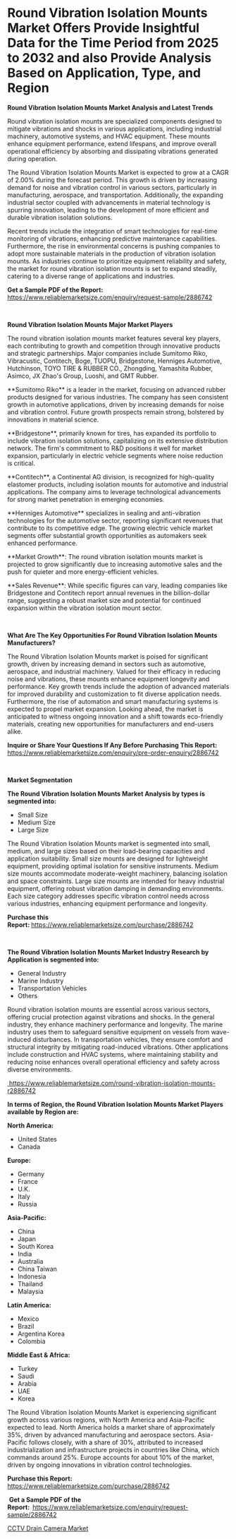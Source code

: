 <p><h1>Round Vibration Isolation Mounts Market Offers Provide Insightful Data for the Time Period from 2025 to 2032 and also Provide Analysis Based on Application, Type, and Region</h1></p><p><strong>Round Vibration Isolation Mounts Market Analysis and Latest Trends</strong></p>
<p><p>Round vibration isolation mounts are specialized components designed to mitigate vibrations and shocks in various applications, including industrial machinery, automotive systems, and HVAC equipment. These mounts enhance equipment performance, extend lifespans, and improve overall operational efficiency by absorbing and dissipating vibrations generated during operation.</p><p>The Round Vibration Isolation Mounts Market is expected to grow at a CAGR of 2.00% during the forecast period. This growth is driven by increasing demand for noise and vibration control in various sectors, particularly in manufacturing, aerospace, and transportation. Additionally, the expanding industrial sector coupled with advancements in material technology is spurring innovation, leading to the development of more efficient and durable vibration isolation solutions.</p><p>Recent trends include the integration of smart technologies for real-time monitoring of vibrations, enhancing predictive maintenance capabilities. Furthermore, the rise in environmental concerns is pushing companies to adopt more sustainable materials in the production of vibration isolation mounts. As industries continue to prioritize equipment reliability and safety, the market for round vibration isolation mounts is set to expand steadily, catering to a diverse range of applications and industries.</p></p>
<p><strong>Get a Sample PDF of the Report:&nbsp;</strong> <a href="https://www.reliablemarketsize.com/enquiry/request-sample/2886742?utm_campaign=2457&utm_medium=2&utm_source=Github&utm_content=ia&utm_term=13032025&utm_id=round-vibration-isolation-mounts">https://www.reliablemarketsize.com/enquiry/request-sample/2886742</a></p>
<p>&nbsp;</p>
<p><strong>Round Vibration Isolation Mounts Major Market Players</strong></p>
<p><p>The round vibration isolation mounts market features several key players, each contributing to growth and competition through innovative products and strategic partnerships. Major companies include Sumitomo Riko, Vibracustic, Contitech, Boge, TUOPU, Bridgestone, Henniges Automotive, Hutchinson, TOYO TIRE & RUBBER CO., Zhongding, Yamashita Rubber, Asimco, JX Zhao's Group, Luoshi, and GMT Rubber.</p><p>**Sumitomo Riko** is a leader in the market, focusing on advanced rubber products designed for various industries. The company has seen consistent growth in automotive applications, driven by increasing demands for noise and vibration control. Future growth prospects remain strong, bolstered by innovations in material science.</p><p>**Bridgestone**, primarily known for tires, has expanded its portfolio to include vibration isolation solutions, capitalizing on its extensive distribution network. The firm's commitment to R&D positions it well for market expansion, particularly in electric vehicle segments where noise reduction is critical.</p><p>**Contitech**, a Continental AG division, is recognized for high-quality elastomer products, including isolation mounts for automotive and industrial applications. The company aims to leverage technological advancements for strong market penetration in emerging economies.</p><p>**Henniges Automotive** specializes in sealing and anti-vibration technologies for the automotive sector, reporting significant revenues that contribute to its competitive edge. The growing electric vehicle market segments offer substantial growth opportunities as automakers seek enhanced performance.</p><p>**Market Growth**: The round vibration isolation mounts market is projected to grow significantly due to increasing automotive sales and the push for quieter and more energy-efficient vehicles. </p><p>**Sales Revenue**: While specific figures can vary, leading companies like Bridgestone and Contitech report annual revenues in the billion-dollar range, suggesting a robust market size and potential for continued expansion within the vibration isolation mount sector.</p></p>
<p>&nbsp;</p>
<p><strong>What Are The Key Opportunities For Round Vibration Isolation Mounts Manufacturers?</strong></p>
<p><p>The Round Vibration Isolation Mounts market is poised for significant growth, driven by increasing demand in sectors such as automotive, aerospace, and industrial machinery. Valued for their efficacy in reducing noise and vibrations, these mounts enhance equipment longevity and performance. Key growth trends include the adoption of advanced materials for improved durability and customization to fit diverse application needs. Furthermore, the rise of automation and smart manufacturing systems is expected to propel market expansion. Looking ahead, the market is anticipated to witness ongoing innovation and a shift towards eco-friendly materials, creating new opportunities for manufacturers and end-users alike.</p></p>
<p><strong>Inquire or Share Your Questions If Any Before Purchasing This Report:</strong> <a href="https://www.reliablemarketsize.com/enquiry/pre-order-enquiry/2886742?utm_campaign=2457&utm_medium=2&utm_source=Github&utm_content=ia&utm_term=13032025&utm_id=round-vibration-isolation-mounts">https://www.reliablemarketsize.com/enquiry/pre-order-enquiry/2886742</a></p>
<p>&nbsp;</p>
<p><strong>Market Segmentation</strong></p>
<p><strong>The Round Vibration Isolation Mounts Market Analysis by types is segmented into:</strong></p>
<p><ul><li>Small Size</li><li>Medium Size</li><li>Large Size</li></ul></p>
<p><p>The Round Vibration Isolation Mounts market is segmented into small, medium, and large sizes based on their load-bearing capacities and application suitability. Small size mounts are designed for lightweight equipment, providing optimal isolation for sensitive instruments. Medium size mounts accommodate moderate-weight machinery, balancing isolation and space constraints. Large size mounts are intended for heavy industrial equipment, offering robust vibration damping in demanding environments. Each size category addresses specific vibration control needs across various industries, enhancing equipment performance and longevity.</p></p>
<p><strong>Purchase this Report:&nbsp;</strong><a href="https://www.reliablemarketsize.com/purchase/2886742?utm_campaign=2457&utm_medium=2&utm_source=Github&utm_content=ia&utm_term=13032025&utm_id=round-vibration-isolation-mounts">https://www.reliablemarketsize.com/purchase/2886742</a></p>
<p>&nbsp;</p>
<p><strong>The Round Vibration Isolation Mounts Market Industry Research by Application is segmented into:</strong></p>
<p><ul><li>General Industry</li><li>Marine Industry</li><li>Transportation Vehicles</li><li>Others</li></ul></p>
<p><p>Round vibration isolation mounts are essential across various sectors, offering crucial protection against vibrations and shocks. In the general industry, they enhance machinery performance and longevity. The marine industry uses them to safeguard sensitive equipment on vessels from wave-induced disturbances. In transportation vehicles, they ensure comfort and structural integrity by mitigating road-induced vibrations. Other applications include construction and HVAC systems, where maintaining stability and reducing noise enhances overall operational efficiency and safety across diverse environments.</p></p>
<p><a href="https://www.reliablemarketsize.com/round-vibration-isolation-mounts-r2886742?utm_campaign=2457&utm_medium=2&utm_source=Github&utm_content=ia&utm_term=13032025&utm_id=round-vibration-isolation-mounts">&nbsp;https://www.reliablemarketsize.com/round-vibration-isolation-mounts-r2886742</a></p>
<p><strong>In terms of Region, the Round Vibration Isolation Mounts Market Players available by Region are:</strong></p>
<p>
    <p> <strong> North America: </strong>
        <ul>
            <li>United States</li>
            <li>Canada</li>
        </ul>
        </p> 
    <p> <strong> Europe: </strong>
        <ul>
            <li>Germany</li>
            <li>France</li>
            <li>U.K.</li>
            <li>Italy</li>
            <li>Russia</li>
        </ul>
        </p> 
    <p> <strong> Asia-Pacific: </strong>
        <ul>
            <li>China</li>
            <li>Japan</li>
            <li>South Korea</li>
            <li>India</li>
            <li>Australia</li>
            <li>China Taiwan</li>
            <li>Indonesia</li>
            <li>Thailand</li>
            <li>Malaysia</li>
        </ul>
        </p> 
    <p> <strong> Latin America: </strong>
        <ul>
            <li>Mexico</li>
            <li>Brazil</li>
            <li>Argentina Korea</li>
            <li>Colombia</li>
        </ul>
        </p> 
    <p> <strong> Middle East & Africa: </strong>
        <ul>
            <li>Turkey</li>
            <li>Saudi</li>
            <li>Arabia</li>
            <li>UAE</li>
            <li>Korea</li>
        </ul>
    </p>
    </p>
<p><p>The Round Vibration Isolation Mounts Market is experiencing significant growth across various regions, with North America and Asia-Pacific expected to lead. North America holds a market share of approximately 35%, driven by advanced manufacturing and aerospace sectors. Asia-Pacific follows closely, with a share of 30%, attributed to increased industrialization and infrastructure projects in countries like China, which commands around 25%. Europe accounts for about 10% of the market, driven by ongoing innovations in vibration control technologies.</p></p>
<p><strong>Purchase this Report: </strong><a href="https://www.reliablemarketsize.com/purchase/2886742?utm_campaign=2457&utm_medium=2&utm_source=Github&utm_content=ia&utm_term=13032025&utm_id=round-vibration-isolation-mounts">https://www.reliablemarketsize.com/purchase/2886742</a></p>
<p>&nbsp;<strong>Get a Sample PDF of the Report:&nbsp;&nbsp;</strong><a href="https://www.reliablemarketsize.com/enquiry/request-sample/2886742?utm_campaign=2457&utm_medium=2&utm_source=Github&utm_content=ia&utm_term=13032025&utm_id=round-vibration-isolation-mounts">https://www.reliablemarketsize.com/enquiry/request-sample/2886742</a></p>
<p><strong></strong></p>
<p><p><a href="https://github.com/cheryjhonson/Market-Research-Report-List-1/blob/main/cctv-drain-camera-market.md?utm_campaign=2457&utm_medium=2&utm_source=Github&utm_content=ia&utm_term=13032025&utm_id=round-vibration-isolation-mounts">CCTV Drain Camera Market</a></p></p>
